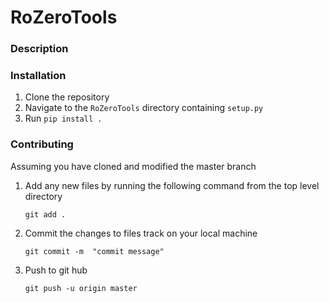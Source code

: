 # RoZeroTools

### Description



### Installation

1. Clone the repository
2. Navigate to the `RoZeroTools` directory containing `setup.py`
3. Run `pip install .`


### Contributing
Assuming you have cloned and modified the master branch

1. Add any new files by running the following command from the top level directory

   `git add .`

2. Commit the changes to files track on your local machine

   `git commit -m  "commit message"`

3. Push to git hub

   `git push -u origin master`

